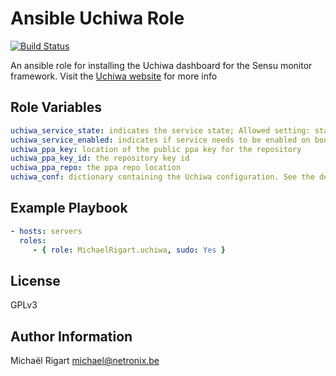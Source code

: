 Ansible Uchiwa Role
==================
[![Build Status](https://travis-ci.org/michaelrigart/ansible-role-users.svg?branch=master)](https://travis-ci.org/michaelrigart/ansible-role-users)

An ansible role for installing the Uchiwa dashboard for the Sensu monitor framework.
Visit the [Uchiwa website](https://uchiwa.io) for more info

Role Variables
--------------

```yaml
uchiwa_service_state: indicates the service state; Allowed setting: started, stopped
uchiwa_service_enabled: indicates if service needs to be enabled on boot; Allowed settings: yes, no
uchiwa_ppa_key: location of the public ppa key for the repository
uchiwa_ppa_key_id: the repository key id
uchiwa_ppa_repo: the ppa repo location
uchiwa_conf: dictionary containing the Uchiwa configuration. See the defaults for more information
```


Example Playbook
-------------------------

```yaml
- hosts: servers
  roles:
     - { role: MichaelRigart.uchiwa, sudo: Yes }
```
License
-------

GPLv3

Author Information
------------------

Michaël Rigart <michael@netronix.be>